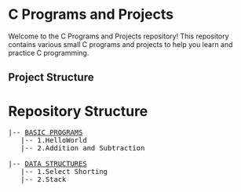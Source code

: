 # C Programs and Projects

Welcome to the C Programs and Projects repository! This repository contains various small C programs and projects to help you learn and practice C programming.

## Project Structure

<h1>Repository Structure </h1>

<pre>
|-- <a href="https://github.com/Ayush-Mgr/C-Programs-and-Projects/tree/main/programs">BASIC PROGRAMS</a> 
   |-- 1.HelloWorld
   |-- 2.Addition and Subtraction
   
|-- <a href="https://github.com/Ayush-Mgr/C-Programs-and-Projects/tree/main/Data%20Algorithms%20in%20c">DATA STRUCTURES</a> 
   |-- 1.Select Shorting
   |-- 2.Stack

</pre>

